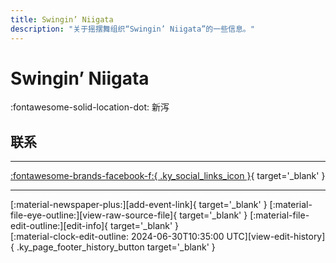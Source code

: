 ```yaml
---
title: Swingin’ Niigata
description: "关于摇摆舞组织“Swingin’ Niigata”的一些信息。"
---
```


# Swingin’ Niigata

:fontawesome-solid-location-dot: 新泻  


## 联系


---

 [:fontawesome-brands-facebook-f:{ .ky_social_links_icon }](https://www.facebook.com/groups/589243062715844){ target='_blank' }

---

<div class="ky_page_footer" markdown>
<div class="ky_page_footer_trailing" markdown="span">
[:material-newspaper-plus:][add-event-link]{ target='_blank' }
[:material-file-eye-outline:][view-raw-source-file]{ target='_blank' }
[:material-file-edit-outline:][edit-info]{ target='_blank' }
</div>
<div class="ky_page_footer_leading" markdown="span">
[:material-clock-edit-outline: 2024-06-30T10:35:00 UTC][view-edit-history]{ .ky_page_footer_history_button target='_blank' }
</div>
</div>

[add-event-link]: https://github.com/swingdance/events/issues/new?assignees=&labels=add+event&projects=&template=02-add_entity.yml&title=%5Bja_JP%5D%20%3CName%3E&region=ja_JP&province=Niigata&city=Niigata&org_id=swingin-niigata "添加活动"
[view-raw-source-file]: https://github.com/swingdance/orgs/blob/main/ja_JP/swingin-niigata.json "查看原始源文件"
[edit-info]: https://github.com/swingdance/orgs/issues/new?assignees=&labels=update+org&projects=&template=03-update_entity.yml&title=%5Bja_JP%5D%20Swingin%E2%80%99%20Niigata&region=ja_JP&id=swingin-niigata&name=Swingin%E2%80%99%20Niigata "编辑信息"

[view-edit-history]: https://github.com/swingdance/orgs/commits/main/ja_JP/swingin-niigata.json "查看编辑历史"
